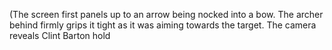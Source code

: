 (The screen first panels up to an arrow being nocked into a bow. The archer behind firmly grips it tight as it was aiming towards the target. The camera reveals Clint Barton hold